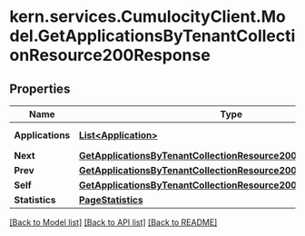 # kern.services.CumulocityClient.Model.GetApplicationsByTenantCollectionResource200Response

## Properties

Name | Type | Description | Notes
------------ | ------------- | ------------- | -------------
**Applications** | [**List&lt;Application&gt;**](Application.md) | An array of applications. | [optional] 
**Next** | [**GetApplicationsByTenantCollectionResource200ResponseAllOfNext**](GetApplicationsByTenantCollectionResource200ResponseAllOfNext.md) |  | [optional] 
**Prev** | [**GetApplicationsByTenantCollectionResource200ResponseAllOfPrev**](GetApplicationsByTenantCollectionResource200ResponseAllOfPrev.md) |  | [optional] 
**Self** | [**GetApplicationsByTenantCollectionResource200ResponseAllOfSelf**](GetApplicationsByTenantCollectionResource200ResponseAllOfSelf.md) |  | [optional] 
**Statistics** | [**PageStatistics**](PageStatistics.md) |  | [optional] 

[[Back to Model list]](../README.md#documentation-for-models) [[Back to API list]](../README.md#documentation-for-api-endpoints) [[Back to README]](../README.md)

